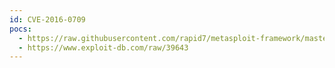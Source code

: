 ```yaml
---
id: CVE-2016-0709
pocs:
  - https://raw.githubusercontent.com/rapid7/metasploit-framework/master/modules/exploits/multi/http/apache_jetspeed_file_upload.rb
  - https://www.exploit-db.com/raw/39643
---
```

